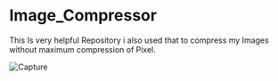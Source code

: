 # Image_Compressor
This Is very helpful Repository i also used that to compress my Images without maximum compression of Pixel.


![Capture](https://user-images.githubusercontent.com/73696489/151696506-efba1396-ef68-4d91-8312-5d800e83314a.PNG)
